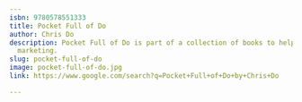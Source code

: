 ```yaml
---
isbn: 9780578551333
title: Pocket Full of Do
author: Chris Do
description: Pocket Full of Do is part of a collection of books to help you do better
  marketing.
slug: pocket-full-of-do
image: pocket-full-of-do.jpg
link: https://www.google.com/search?q=Pocket+Full+of+Do+by+Chris+Do

---
```

